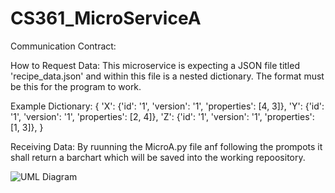 # CS361_MicroServiceA
Communication Contract:

How to Request Data:
This microservice is expecting a JSON file titled 'recipe_data.json' and within this file is a nested dictionary. The format must be this for the program to work. 

Example Dictionary: {
            'X': {'id': '1', 'version': '1', 'properties': [4, 3]},
            'Y': {'id': '1', 'version': '1', 'properties': [2, 4]},
            'Z': {'id': '1', 'version': '1', 'properties': [1, 3]},
        }
        
Receiving Data:
By ruunning the MicroA.py file anf following the prompots it shall return a barchart which will be saved into the working repoository.

![UML Diagram](https://github.com/user-attachments/assets/2ba6deaa-01bd-46b8-b187-cd066cf64e37)
